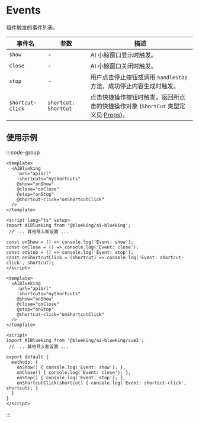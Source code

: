 # Events

组件触发的事件列表。

| 事件名             | 参数                          | 描述                                                                                                 |
| ------------------ | ----------------------------- | ---------------------------------------------------------------------------------------------------- |
| `show`             | -                             | AI 小鲸窗口显示时触发。                                                                                |
| `close`            | -                             | AI 小鲸窗口关闭时触发。                                                                                |
| `stop`             | -                             | 用户点击停止按钮或调用 `handleStop` 方法，成功停止内容生成时触发。                                     |
| `shortcut-click`   | `shortcut: ShortCut`          | 点击快捷操作按钮时触发，返回所点击的快捷操作对象 (`ShortCut` 类型定义见 [Props](/api/props#shortcut-对象格式))。 |

## 使用示例

:::code-group
```vue [Vue 3]
<template>
  <AIBlueking
    :url="apiUrl"
    :shortcuts="myShortcuts"
    @show="onShow"
    @close="onClose"
    @stop="onStop"
    @shortcut-click="onShortcutClick"
  />
</template>

<script lang="ts" setup>
import AIBlueking from '@blueking/ai-blueking';
 // ... 其他导入和设置 ...

const onShow = () => console.log('Event: show');
const onClose = () => console.log('Event: close');
const onStop = () => console.log('Event: stop');
const onShortcutClick = (shortcut) => console.log('Event: shortcut-click', shortcut);
</script>
```

```vue [Vue 2]
<template>
  <AIBlueking
    :url="apiUrl"
    :shortcuts="myShortcuts"
    @show="onShow"
    @close="onClose"
    @stop="onStop"
    @shortcut-click="onShortcutClick"
  />
</template>

<script>
import AIBlueking from '@blueking/ai-blueking/vue2';
 // ... 其他导入和设置 ...

export default {
  methods: {
    onShow() { console.log('Event: show'); },
    onClose() { console.log('Event: close'); },
    onStop() { console.log('Event: stop'); },
    onShortcutClick(shortcut) { console.log('Event: shortcut-click', shortcut); }
  }
}
</script>
```
:::
